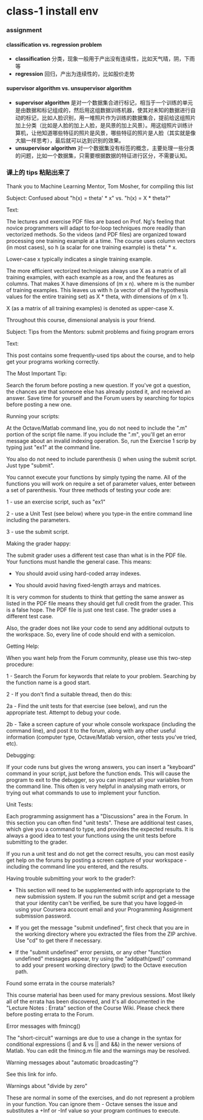 class-1 install env
===================

### assignment

#### classification vs. regression problem

* **classification** 分类，现象一般用于产出没有连续性，比如天气晴，阴，下雨等
* **regression** 回归，产出为连续性的，比如股价走势

#### supervisor algorithm vs. unsupervisor algorithm

* **supervisor algorithm** 是对一个数据集合进行标记，相当于一个训练的单元是由数据和标记组成的，然后用这组数据训练机器，使其对未知的数据进行自动的标记，比如人脸识别，用一堆照片作为训练的数据集合，提前给这组照片加上分类（比如是人脸的加上人脸，是风景的加上风景）。用这组照片训练计算机，让他知道哪些特征的照片是风景，哪些特征的照片是人脸（其实就是像大脑一样思考），最后就可以达到识别的效果。
* **unsupervisor algorithm** 对一个数据集没有标签的概念，主要处理一些分类的问题，比如一个数据集，只需要根据数据的特征进行区分，不需要认知。


### 课上的 tips 粘贴出来了

Thank you to Machine Learning Mentor, Tom Mosher, for compiling this list

Subject: Confused about "h(x) = theta' * x" vs. "h(x) = X * theta?"

Text:

The lectures and exercise PDF files are based on Prof. Ng's feeling that novice programmers will adapt to for-loop techniques more readily than vectorized methods. So the videos (and PDF files) are organized toward processing one training example at a time. The course uses column vectors (in most cases), so h (a scalar for one training example) is theta' * x.

Lower-case x typically indicates a single training example.

The more efficient vectorized techniques always use X as a matrix of all training examples, with each example as a row, and the features as columns. That makes X have dimensions of (m x n). where m is the number of training examples. This leaves us with h (a vector of all the hypothesis values for the entire training set) as X * theta, with dimensions of (m x 1).

X (as a matrix of all training examples) is denoted as upper-case X.

Throughout this course, dimensional analysis is your friend.

Subject: Tips from the Mentors: submit problems and fixing program errors

Text:

This post contains some frequently-used tips about the course, and to help get your programs working correctly.

The Most Important Tip:

Search the forum before posting a new question. If you've got a question, the chances are that someone else has already posted it, and received an answer. Save time for yourself and the Forum users by searching for topics before posting a new one.

Running your scripts:

At the Octave/Matlab command line, you do not need to include the ".m" portion of the script file name. If you include the ".m", you'll get an error message about an invalid indexing operation. So, run the Exercise 1 scrip by typing just "ex1" at the command line.

You also do not need to include parenthesis () when using the submit script. Just type "submit".

You cannot execute your functions by simply typing the name. All of the functions you will work on require a set of parameter values, enter between a set of parenthesis. Your three methods of testing your code are:

1 - use an exercise script, such as "ex1"

2 - use a Unit Test (see below) where you type-in the entire command line including the parameters.

3 - use the submit script.

Making the grader happy:

The submit grader uses a different test case than what is in the PDF file. Your functions must handle the general case. This means:

- You should avoid using hard-coded array indexes.

- You should avoid having fixed-length arrays and matrices.

It is very common for students to think that getting the same answer as listed in the PDF file means they should get full credit from the grader. This is a false hope. The PDF file is just one test case. The grader uses a different test case.

Also, the grader does not like your code to send any additional outputs to the workspace. So, every line of code should end with a semicolon.

Getting Help:

When you want help from the Forum community, please use this two-step procedure:

1 - Search the Forum for keywords that relate to your problem. Searching by the function name is a good start.

2 - If you don't find a suitable thread, then do this:

2a - Find the unit tests for that exercise (see below), and run the appropriate test. Attempt to debug your code.

2b - Take a screen capture of your whole console workspace (including the command line), and post it to the forum, along with any other useful information (computer type, Octave/Matlab version, other tests you've tried, etc).

Debugging:

If your code runs but gives the wrong answers, you can insert a "keyboard" command in your script, just before the function ends. This will cause the program to exit to the debugger, so you can inspect all your variables from the command line. This often is very helpful in analysing math errors, or trying out what commands to use to implement your function.

Unit Tests:

Each programming assignment has a "Discussions" area in the Forum. In this section you can often find "unit tests". These are additional test cases, which give you a command to type, and provides the expected results. It is always a good idea to test your functions using the unit tests before submitting to the grader.

If you run a unit test and do not get the correct results, you can most easily get help on the forums by posting a screen capture of your workspace - including the command line you entered, and the results.

Having trouble submitting your work to the grader?:

- This section will need to be supplemented with info appropriate to the new submission system. If you run the submit script and get a message that your identity can't be verified, be sure that you have logged-in using your Coursera account email and your Programming Assignment submission password.

- If you get the message "submit undefined", first check that you are in the working directory where you extracted the files from the ZIP archive. Use "cd" to get there if necessary.

- If the "submit undefined" error persists, or any other "function undefined" messages appear, try using the "addpath(pwd)" command to add your present working directory (pwd) to the Octave execution path.

Found some errata in the course materials?

This course material has been used for many previous sessions. Most likely all of the errata has been discovered, and it's all documented in the "Lecture Notes : Errata" section of the Course Wiki. Please check there before posting errata to the Forum.

Error messages with fmincg()

The "short-circuit" warnings are due to use a change in the syntax for conditional expressions (| and & vs || and &&) in the newer versions of Matlab. You can edit the fmincg.m file and the warnings may be resolved.

Warning messages about "automatic broadcasting"?

See this link for info.

Warnings about "divide by zero"

These are normal in some of the exercises, and do not represent a problem in your function. You can ignore them - Octave senses the issue and substitutes a +Inf or -Inf value so your program continues to execute.